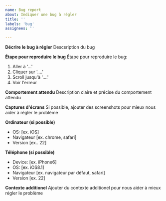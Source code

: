 ```yaml
---
name: Bug report
about: Indiquer une bug à régler
title: ''
labels: 'bug'
assignees: ''

---
```


**Décrire le bug à régler**
Descsription du bug

**Étape pour reproduire le bug**
Étape pour reproduire le bug:
1. Aller à '...'
2. Cliquer sur '....'
3. Scroll jusqu'à '....'
4. Voir l'erreur

**Comportement attendu**
Description claire et précise du comportement attendu

**Captures d'écrans**
Si possible, ajouter des screenshots pour mieux nous aider à régler le problème

**Ordinateur (si possible)**
 - OS: [ex. iOS]
 - Navigateur [ex. chrome, safari]
 - Version [ex.. 22]

**Téléphone (si possible)**
 - Device: [ex. iPhone6]
 - OS: [ex. iOS8.1]
 - Navigateur [ex. navigateur par défaut, safari]
 - Version [ex. 22]

**Contexte additionel**
Ajouter du contexte additionel pour nous aider à mieux régler le problème
